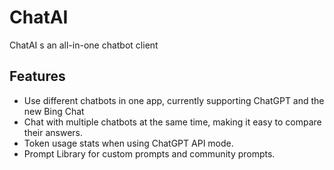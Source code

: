 # ChatAI

ChatAI s an all-in-one chatbot client

## Features

- Use different chatbots in one app, currently supporting ChatGPT and the new Bing Chat
- Chat with multiple chatbots at the same time, making it easy to compare their answers.
- Token usage stats when using ChatGPT API mode.
- Prompt Library for custom prompts and community prompts.
